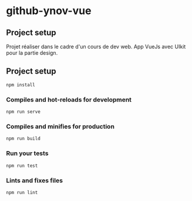 # github-ynov-vue

## Project setup
Projet réaliser dans le cadre d'un cours de dev web. 
App VueJs avec UIkit pour la partie design.

## Project setup
```
npm install
```

### Compiles and hot-reloads for development
```
npm run serve
```

### Compiles and minifies for production
```
npm run build
```

### Run your tests
```
npm run test
```

### Lints and fixes files
```
npm run lint
```
